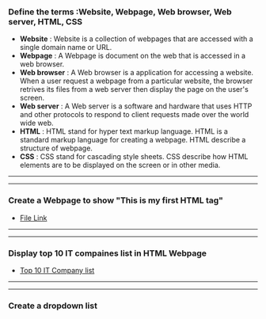 ### Define the terms :Website, Webpage, Web browser, Web server, HTML, CSS


- **Website** : Website is a collection of webpages that are accessed with a single domain name or URL.
- **Webpage** : A Webpage is document on the web that is accessed in a web browser.
- **Web browser** : A Web browser is a application for accessing a website. When a user request a webpage from a particular website, the browser retrives its files from a web server then display the page on the user's screen.
- **Web server** : A Web server is a software and hardware that uses HTTP and other protocols to respond to  client requests made over the world wide web.
- **HTML** : HTML stand for hyper text markup language. HTML is a standard markup language for creating a webpage.
HTML describe a structure of webpage.
- **CSS** : CSS stand for cascading style sheets. CSS describe how HTML elements are to be displayed on the screen or in other media.  
<hr>
<hr>

### Create a Webpage to show "This is my first HTML tag"

* [File Link](C:\Users\HARSH\Desktop\TOPS\Assignment2\first.html)
<hr><hr>

### Display top 10 IT compaines list in HTML Webpage

* [Top 10 IT Company list](C:\Users\HARSH\Desktop\TOPS\Assignment2\question3.html)
<hr><hr>

### Create a dropdown list








